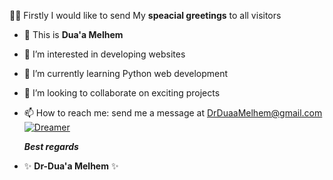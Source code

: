 👋👋 Firstly I would like to send My **speacial greetings** to all visitors 
- 👋 This is **Dua'a Melhem**
- 👀 I’m interested in developing websites
- 🌱 I’m currently learning Python web development
- 💞️ I’m looking to collaborate on exciting projects
- 📫 How to reach me: send me a message at DrDuaaMelhem@gmail.com   
  [![Dreamer](https://img.youtube.com/vi/IwzkfMmNMpM/0.jpg)](https://www.youtube.com/watch?v=IwzkfMmNMpM)

  ***Best regards***
-    ✨ **Dr-Dua'a Melhem** ✨

<!---
doaamelhem96/doaamelhem96 is a ✨ special ✨ repository because its `README.md` (this file) appears on your GitHub profile.
You can click the Preview link to take a look at your changes.
--->
